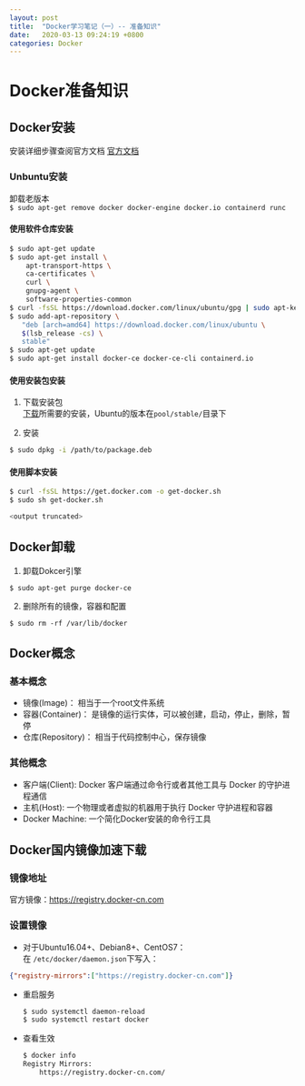 ```yaml
---
layout: post
title:  "Docker学习笔记（一）-- 准备知识"
date:   2020-03-13 09:24:19 +0800
categories: Docker
---
```

# Docker准备知识

## Docker安装
安装详细步骤查阅官方文档
[官方文档](https://docs.docker.com/install/linux/docker-ce/ubuntu/)
### Unbuntu安装
卸载老版本  
`$ sudo apt-get remove docker docker-engine docker.io containerd runc
`
#### 使用软件仓库安装  

```sh
$ sudo apt-get update
$ sudo apt-get install \
    apt-transport-https \
    ca-certificates \
    curl \
    gnupg-agent \
    software-properties-common
$ curl -fsSL https://download.docker.com/linux/ubuntu/gpg | sudo apt-key add -
$ sudo add-apt-repository \
   "deb [arch=amd64] https://download.docker.com/linux/ubuntu \
   $(lsb_release -cs) \
   stable"
$ sudo apt-get update
$ sudo apt-get install docker-ce docker-ce-cli containerd.io
```

#### 使用安装包安装

1. 下载安装包  
[下载](https://download.docker.com/linux/ubuntu/dists/)所需要的安装，Ubuntu的版本在`pool/stable/`目录下

2. 安装
```sh
$ sudo dpkg -i /path/to/package.deb
```

#### 使用脚本安装

```sh
$ curl -fsSL https://get.docker.com -o get-docker.sh
$ sudo sh get-docker.sh

<output truncated>
```

## Docker卸载

1. 卸载Dokcer引擎

`$ sudo apt-get purge docker-ce`

2. 删除所有的镜像，容器和配置

`$ sudo rm -rf /var/lib/docker`


## Docker概念

### 基本概念
- 镜像(Image)： 相当于一个root文件系统
- 容器(Container)： 是镜像的运行实体，可以被创建，启动，停止，删除，暂停
- 仓库(Repository)： 相当于代码控制中心，保存镜像

### 其他概念
- 客户端(Client): Docker 客户端通过命令行或者其他工具与 Docker 的守护进程通信
- 主机(Host): 一个物理或者虚拟的机器用于执行 Docker 守护进程和容器
- Docker Machine: 一个简化Docker安装的命令行工具

## Docker国内镜像加速下载

### 镜像地址   
官方镜像：<https://registry.docker-cn.com>

### 设置镜像   

- 对于Ubuntu16.04+、Debian8+、CentOS7：    
在 `/etc/docker/daemon.json`下写入：    
```json
{"registry-mirrors":["https://registry.docker-cn.com"]}
```

- 重启服务    
    ```sh
    $ sudo systemctl daemon-reload
    $ sudo systemctl restart docker
    ```

- 查看生效    
    ```sh
    $ docker info
    Registry Mirrors:
        https://registry.docker-cn.com/
    ```